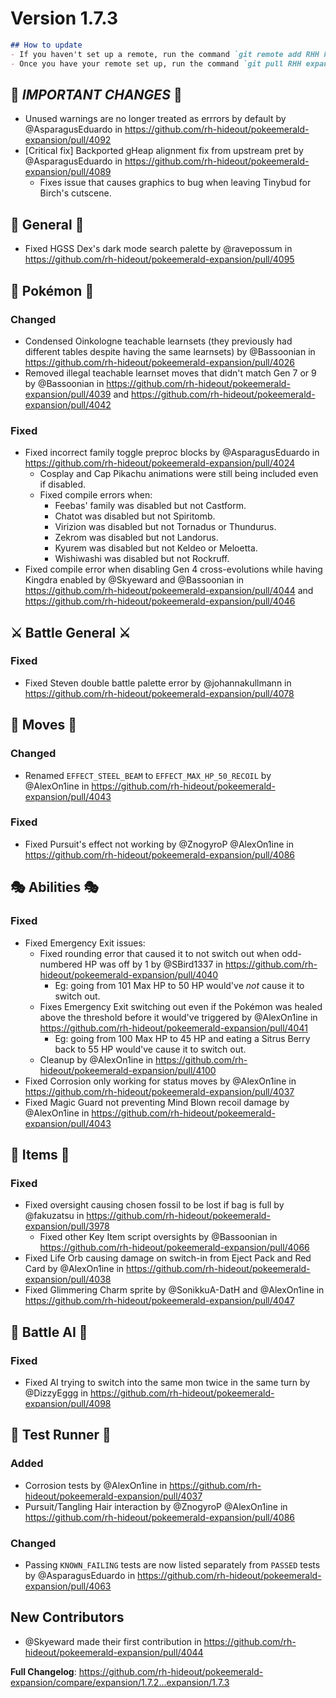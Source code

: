 # Version 1.7.3

```md
## How to update
- If you haven't set up a remote, run the command `git remote add RHH https://github.com/rh-hideout/pokeemerald-expansion`.
- Once you have your remote set up, run the command `git pull RHH expansion/1.7.3`.
```

## 🌋 *IMPORTANT CHANGES* 🌋
* Unused warnings are no longer treated as errrors by default by @AsparagusEduardo in https://github.com/rh-hideout/pokeemerald-expansion/pull/4092
* [Critical fix] Backported gHeap alignment fix from upstream pret by @AsparagusEduardo in https://github.com/rh-hideout/pokeemerald-expansion/pull/4089
    * Fixes issue that causes graphics to bug when leaving Tinybud for Birch's cutscene.

## 🧬 General 🧬
* Fixed HGSS Dex's dark mode search palette by @ravepossum in https://github.com/rh-hideout/pokeemerald-expansion/pull/4095

## 🐉 Pokémon 🐉
### Changed
* Condensed Oinkologne teachable learnsets (they previously had different tables despite having the same learnsets) by @Bassoonian in https://github.com/rh-hideout/pokeemerald-expansion/pull/4026
* Removed illegal teachable learnset moves that didn't match Gen 7 or 9 by @Bassoonian in https://github.com/rh-hideout/pokeemerald-expansion/pull/4039 and https://github.com/rh-hideout/pokeemerald-expansion/pull/4042
### Fixed
* Fixed incorrect family toggle preproc blocks by @AsparagusEduardo in https://github.com/rh-hideout/pokeemerald-expansion/pull/4024
    * Cosplay and Cap Pikachu animations were still being included even if disabled.
    * Fixed compile errors when:
        * Feebas' family was disabled but not Castform.
        * Chatot was disabled but not Spiritomb.
        * Virizion was disabled but not Tornadus or Thundurus.
        * Zekrom was disabled but not Landorus.
        * Kyurem was disabled but not Keldeo or Meloetta.
        * Wishiwashi was disabled but not Rockruff.
* Fixed compile error when disabling Gen 4 cross-evolutions while having Kingdra enabled by @Skyeward and @Bassoonian in https://github.com/rh-hideout/pokeemerald-expansion/pull/4044 and https://github.com/rh-hideout/pokeemerald-expansion/pull/4046

## ⚔️ Battle General ⚔️ ##
### Fixed
* Fixed Steven double battle palette error by @johannakullmann in https://github.com/rh-hideout/pokeemerald-expansion/pull/4078

## 🤹 Moves 🤹
### Changed
* Renamed `EFFECT_STEEL_BEAM` to `EFFECT_MAX_HP_50_RECOIL` by @AlexOn1ine in https://github.com/rh-hideout/pokeemerald-expansion/pull/4043
### Fixed
* Fixed Pursuit's effect not working by @ZnogyroP @AlexOn1ine in https://github.com/rh-hideout/pokeemerald-expansion/pull/4086

## 🎭 Abilities 🎭
### Fixed
* Fixed Emergency Exit issues:
    * Fixed rounding error that caused it to not switch out when odd-numbered HP was off by 1 by @SBird1337 in https://github.com/rh-hideout/pokeemerald-expansion/pull/4040
        * Eg: going from 101 Max HP to 50 HP would've *not* cause it to switch out.
    * Fixes Emergency Exit switching out even if the Pokémon was healed above the threshold before it would've triggered by @AlexOn1ine in https://github.com/rh-hideout/pokeemerald-expansion/pull/4041
        * Eg: going from 100 Max HP to 45 HP and eating a Sitrus Berry back to 55 HP would've cause it to switch out.
    * Cleanup by @AlexOn1ine in https://github.com/rh-hideout/pokeemerald-expansion/pull/4100
* Fixed Corrosion only working for status moves by @AlexOn1ine in https://github.com/rh-hideout/pokeemerald-expansion/pull/4037
* Fixed Magic Guard not preventing Mind Blown recoil damage by @AlexOn1ine in https://github.com/rh-hideout/pokeemerald-expansion/pull/4043

## 🧶 Items 🧶
### Fixed
* Fixed oversight causing chosen fossil to be lost if bag is full by @fakuzatsu in https://github.com/rh-hideout/pokeemerald-expansion/pull/3978
    * Fixed other Key Item script oversights by @Bassoonian in https://github.com/rh-hideout/pokeemerald-expansion/pull/4066
* Fixed Life Orb causing damage on switch-in from Eject Pack and Red Card by @AlexOn1ine in https://github.com/rh-hideout/pokeemerald-expansion/pull/4038
* Fixed Glimmering Charm sprite by @SonikkuA-DatH and @AlexOn1ine in https://github.com/rh-hideout/pokeemerald-expansion/pull/4047

## 🤖 Battle AI 🤖
### Fixed
* Fixed AI trying to switch into the same mon twice in the same turn by @DizzyEggg in https://github.com/rh-hideout/pokeemerald-expansion/pull/4098

## 🧪 Test Runner 🧪
### Added
* Corrosion tests by @AlexOn1ine in https://github.com/rh-hideout/pokeemerald-expansion/pull/4037
* Pursuit/Tangling Hair interaction by @ZnogyroP @AlexOn1ine in https://github.com/rh-hideout/pokeemerald-expansion/pull/4086
### Changed
* Passing `KNOWN_FAILING` tests are now listed separately from `PASSED` tests by @AsparagusEduardo in https://github.com/rh-hideout/pokeemerald-expansion/pull/4063

## New Contributors
* @Skyeward made their first contribution in https://github.com/rh-hideout/pokeemerald-expansion/pull/4044

**Full Changelog**: https://github.com/rh-hideout/pokeemerald-expansion/compare/expansion/1.7.2...expansion/1.7.3

<!--Last PR: 4098-->
